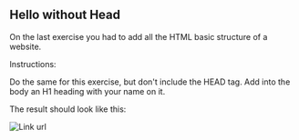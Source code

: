 ## Hello without Head

On the last exercise you had to add all the HTML basic structure of a website.

Instructions:

Do the same for this exercise, but don't include the HEAD tag.
Add into the body an H1 heading with your name on it.

The result should look like this:

![Link url](https://storage.googleapis.com/replit/images/1517598579435_329a4ee44a9f7c6c1fc5d51a94957830.png)